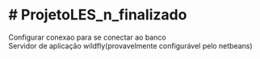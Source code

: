 <h1># ProjetoLES_n_finalizado</h1>

Configurar conexao para se conectar ao banco<br/>
Servidor de aplicação wildfly(provavelmente configurável pelo netbeans)
